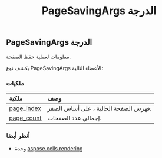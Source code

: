 ﻿---
title: PageSavingArgs الدرجة
second_title: Aspose.Cells for Python via .NET API المراجع
description:
type: docs
weight: 60
url: /ar/python-net/aspose.cells.rendering/pagesavingargs/
is_root: false
---
##  PageSavingArgs الدرجة
معلومات لعملية حفظ الصفحة.



يكشف نوع PageSavingArgs الأعضاء التالية:

###  ملكيات
| ملكية| وصف|
| :- | :- |
| [page_index](/cells/ar/python-net/aspose.cells.rendering/pagesavingargs/page_index) | فهرس الصفحة الحالية ، على أساس الصفر.|
| [page_count](/cells/ar/python-net/aspose.cells.rendering/pagesavingargs/page_count) | إجمالي عدد الصفحات.|



###  أنظر أيضا
* وحدة [aspose.cells.rendering](..)
